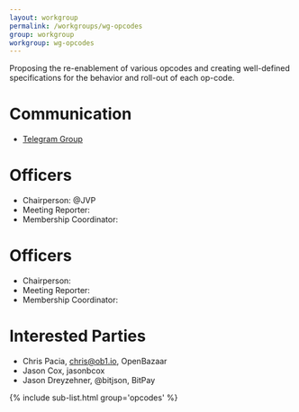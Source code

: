 ```yaml
---
layout: workgroup
permalink: /workgroups/wg-opcodes
group: workgroup
workgroup: wg-opcodes
---
```


Proposing the re-enablement of various opcodes and creating well-defined
specifications for the behavior and roll-out of each op-code.

# Communication

* [Telegram Group](https://t.me/joinchat/HCYr503bdcWunfULXzvkNg)

# Officers

 * Chairperson: @JVP
 * Meeting Reporter:
 * Membership Coordinator:

# Officers

 * Chairperson: 
 * Meeting Reporter:
 * Membership Coordinator: 

# Interested Parties
- Chris Pacia, chris@ob1.io, OpenBazaar
- Jason Cox, jasonbcox
- Jason Dreyzehner, @bitjson, BitPay


{% include sub-list.html group='opcodes' %}
